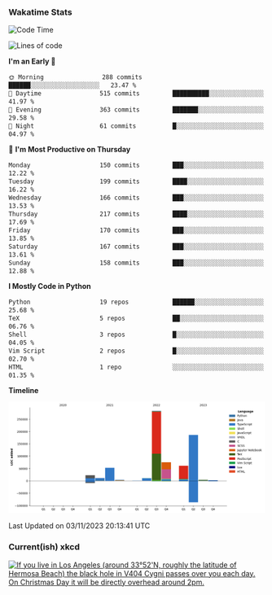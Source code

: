 ### Wakatime Stats
<!--START_SECTION:waka-->
![Code Time](http://img.shields.io/badge/Code%20Time-2%2C086%20hrs%2025%20mins-blue)

![Lines of code](https://img.shields.io/badge/From%20Hello%20World%20I%27ve%20Written-713.3%20thousand%20lines%20of%20code-blue)

**I'm an Early 🐤** 

```text
🌞 Morning                288 commits         ██████░░░░░░░░░░░░░░░░░░░   23.47 % 
🌆 Daytime                515 commits         ██████████░░░░░░░░░░░░░░░   41.97 % 
🌃 Evening                363 commits         ███████░░░░░░░░░░░░░░░░░░   29.58 % 
🌙 Night                  61 commits          █░░░░░░░░░░░░░░░░░░░░░░░░   04.97 % 
```
📅 **I'm Most Productive on Thursday** 

```text
Monday                   150 commits         ███░░░░░░░░░░░░░░░░░░░░░░   12.22 % 
Tuesday                  199 commits         ████░░░░░░░░░░░░░░░░░░░░░   16.22 % 
Wednesday                166 commits         ███░░░░░░░░░░░░░░░░░░░░░░   13.53 % 
Thursday                 217 commits         ████░░░░░░░░░░░░░░░░░░░░░   17.69 % 
Friday                   170 commits         ███░░░░░░░░░░░░░░░░░░░░░░   13.85 % 
Saturday                 167 commits         ███░░░░░░░░░░░░░░░░░░░░░░   13.61 % 
Sunday                   158 commits         ███░░░░░░░░░░░░░░░░░░░░░░   12.88 % 
```


**I Mostly Code in Python** 

```text
Python                   19 repos            ██████░░░░░░░░░░░░░░░░░░░   25.68 % 
TeX                      5 repos             ██░░░░░░░░░░░░░░░░░░░░░░░   06.76 % 
Shell                    3 repos             █░░░░░░░░░░░░░░░░░░░░░░░░   04.05 % 
Vim Script               2 repos             █░░░░░░░░░░░░░░░░░░░░░░░░   02.70 % 
HTML                     1 repo              ░░░░░░░░░░░░░░░░░░░░░░░░░   01.35 % 
```



**Timeline**

![Lines of Code chart](https://raw.githubusercontent.com/joshuajeschek/joshuajeschek/main/assets/bar_graph.png)


 Last Updated on 03/11/2023 20:13:41 UTC
<!--END_SECTION:waka-->

### Current(ish) xkcd
<a id="xkcd-a" title="If you live in Los Angeles (around 33°52'N, roughly the latitude of Hermosa Beach) the black hole in V404 Cygni passes over you each day. On Christmas Day it will be directly overhead around 2pm." href="https://www.xkcd.com" target="_blank">
        <img align="center" id="xkcd-img" src="https://imgs.xkcd.com/comics/under_the_stars.png" alt="If you live in Los Angeles (around 33°52'N, roughly the latitude of Hermosa Beach) the black hole in V404 Cygni passes over you each day. On Christmas Day it will be directly overhead around 2pm." height=300 />
</a>
